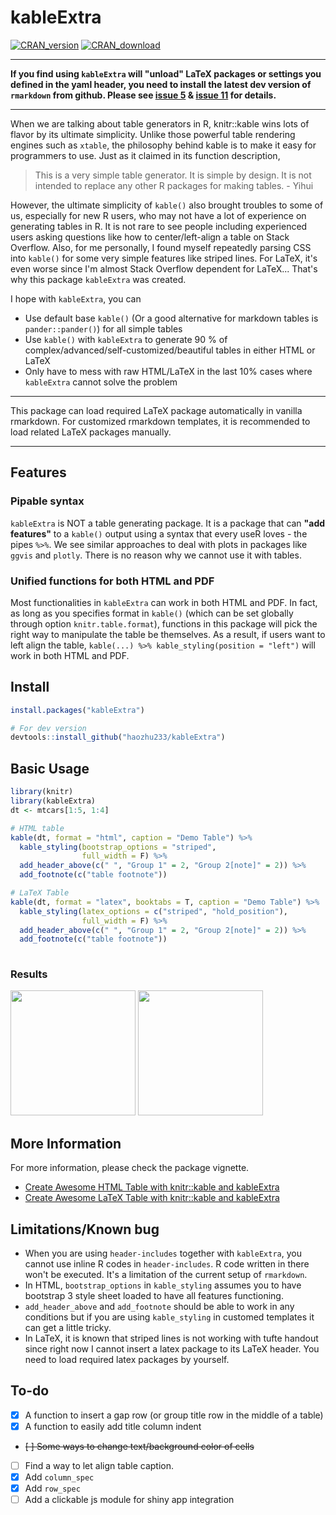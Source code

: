 # kableExtra
[![CRAN_version](http://www.r-pkg.org/badges/version/kableExtra)](https://cran.r-project.org/package=kableExtra)
[![CRAN_download](http://cranlogs.r-pkg.org/badges/kableExtra)](https://cran.r-project.org/package=kableExtra)

***

**If you find using `kableExtra` will "unload" LaTeX packages or settings you defined in the yaml header, you need to install the latest dev version of `rmarkdown` from github. Please see [issue 5](https://github.com/haozhu233/kableExtra/issues/5) & [issue 11](https://github.com/haozhu233/kableExtra/issues/11) for details.**

***

When we are talking about table generators in R, knitr::kable wins lots of flavor by its ultimate simplicity. Unlike those powerful table rendering engines such as `xtable`, the philosophy behind kable is to make it easy for programmers to use. Just as it claimed in its function description, 

> This is a very simple table generator. It is simple by design. It is not intended to replace any other R packages for making tables. - Yihui

However, the ultimate simplicity of `kable()` also brought troubles to some of us, especially for new R users, who may not have a lot of experience on generating tables in R. It is not rare to see people including experienced users asking questions like how to center/left-align a table on Stack Overflow. Also, for me personally, I found myself repeatedly parsing CSS into `kable()` for some very simple features like striped lines. For LaTeX, it's even worse since I'm almost Stack Overflow dependent for LaTeX... That's why this package `kableExtra` was created. 

I hope with `kableExtra`, you can

- Use default base `kable()` (Or a good alternative for markdown tables is `pander::pander()`) for all simple tables
- Use `kable()` with `kableExtra` to generate 90 % of complex/advanced/self-customized/beautiful tables in either HTML or LaTeX
- Only have to mess with raw HTML/LaTeX in the last 10% cases where `kableExtra` cannot solve the problem

***

This package can load required LaTeX package automatically in vanilla rmarkdown. For customized rmarkdown templates, it is recommended to load related LaTeX packages manually.

***

## Features
### Pipable syntax
`kableExtra` is NOT a table generating package. It is a package that can **"add features"** to a `kable()` output using a syntax that every useR loves - the pipes `%>%`. We see similar approaches to deal with plots in packages like `ggvis` and `plotly`. There is no reason why we cannot use it with tables. 

### Unified functions for both HTML and PDF
Most functionalities in `kableExtra` can work in both HTML and PDF. In fact, as long as you specifies format in `kable()` (which can be set globally through option `knitr.table.format`), functions in this package will pick the right way to manipulate the table be themselves. As a result, if users want to left align the table, `kable(...) %>% kable_styling(position = "left")` will work in both HTML and PDF. 

## Install
```r
install.packages("kableExtra")

# For dev version
devtools::install_github("haozhu233/kableExtra")
```

## Basic Usage
```r
library(knitr)
library(kableExtra)
dt <- mtcars[1:5, 1:4]

# HTML table
kable(dt, format = "html", caption = "Demo Table") %>%
  kable_styling(bootstrap_options = "striped", 
                full_width = F) %>%
  add_header_above(c(" ", "Group 1" = 2, "Group 2[note]" = 2)) %>%
  add_footnote(c("table footnote"))

# LaTeX Table
kable(dt, format = "latex", booktabs = T, caption = "Demo Table") %>%
  kable_styling(latex_options = c("striped", "hold_position"), 
                full_width = F) %>%
  add_header_above(c(" ", "Group 1" = 2, "Group 2[note]" = 2)) %>%
  add_footnote(c("table footnote"))
  
```
### Results
<img src="http://i.imgur.com/0e2b4P3.png" height="200" />
<img src="http://i.imgur.com/q46hzORm.png" height="200" />

## More Information
For more information, please check the package vignette.

- [Create Awesome HTML Table with knitr::kable and kableExtra](http://haozhu233.github.io/kableExtra/awesome_table_in_html.html)
- [Create Awesome LaTeX Table with knitr::kable and kableExtra](http://haozhu233.github.io/kableExtra/awesome_table_in_pdf.pdf)

## Limitations/Known bug
- When you are using `header-includes` together with `kableExtra`, you cannot use inline R codes in `header-includes`. R code written in there won't be executed. It's a limitation of the current setup of `rmarkdown`.
- In HTML, `bootstrap_options` in `kable_styling` assumes you to have bootstrap 3 style sheet loaded to have all features functioning. 
- `add_header_above` and `add_footnote` should be able to work in any conditions but if you are using `kable_styling` in customed templates it can get a little tricky. 
- In LaTeX, it is known that striped lines is not working with tufte handout since right now I cannot insert a latex package to its LaTeX header. You need to load required latex packages by yourself.

## To-do
- [x] A function to insert a gap row (or group title row in the middle of a table)
- [x] A function to easily add title column indent
- ~~[ ] Some ways to change text/background color of cells~~
- [ ] Find a way to let align table caption.
- [x] Add `column_spec`
- [x] Add `row_spec`
- [ ] Add a clickable js module for shiny app integration
